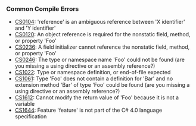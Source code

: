 ### Common Compile Errors

- [CS0104](Compiler%20Errors/CS0104.md): 'reference' is an ambiguous reference between 'X identifier' and 'Y identifier'
- [CS0120](Compiler%20Errors/CS0120.md): An object reference is required for the nonstatic field, method, or property 'Foo'
- [CS0236](Compiler%20Errors/CS0236.md): A field initializer cannot reference the nonstatic field, method, or property 'Foo'
- [CS0246](Compiler%20Errors/CS0246.md): The type or namespace name 'Foo' could not be found (are you missing a using directive or an assembly reference?)  
- [CS1022](Compiler%20Errors/CS1022.md): Type or namespace definition, or end-of-file expected
- [CS1061](Compiler%20Errors/CS1061.md): Type 'Foo' does not contain a definition for 'Bar' and no extension method 'Bar' of type 'Foo' could be found (are you missing a using directive or an assembly reference?)  
- [CS1612](Compiler%20Errors/CS1612.md): Cannot modify the return value of 'Foo' because it is not a variable  
- [CS1644](Compiler%20Errors/CS1644.md): Feature 'feature' is not part of the C# 4.0 language specification